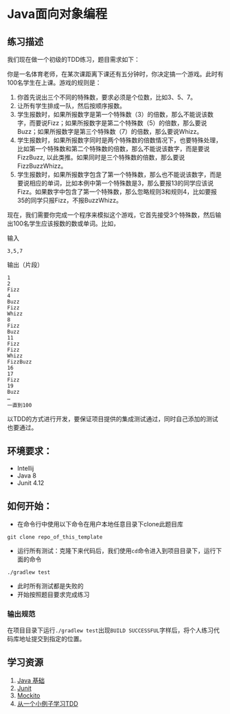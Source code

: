 # Java面向对象编程

## 练习描述

我们现在做一个初级的TDD练习，题目需求如下：

你是一名体育老师，在某次课距离下课还有五分钟时，你决定搞一个游戏。此时有100名学生在上课。游戏的规则是：

1. 你首先说出三个不同的特殊数，要求必须是个位数，比如3、5、7。
2. 让所有学生排成一队，然后按顺序报数。
3. 学生报数时，如果所报数字是第一个特殊数（3）的倍数，那么不能说该数字，而要说Fizz；如果所报数字是第二个特殊数（5）的倍数，那么要说Buzz；如果所报数字是第三个特殊数（7）的倍数，那么要说Whizz。
4. 学生报数时，如果所报数字同时是两个特殊数的倍数情况下，也要特殊处理，比如第一个特殊数和第二个特殊数的倍数，那么不能说该数字，而是要说FizzBuzz, 以此类推。如果同时是三个特殊数的倍数，那么要说FizzBuzzWhizz。
5. 学生报数时，如果所报数字包含了第一个特殊数，那么也不能说该数字，而是要说相应的单词，比如本例中第一个特殊数是3，那么要报13的同学应该说Fizz。如果数字中包含了第一个特殊数，那么忽略规则3和规则4，比如要报35的同学只报Fizz，不报BuzzWhizz。
 
现在，我们需要你完成一个程序来模拟这个游戏，它首先接受3个特殊数，然后输出100名学生应该报数的数或单词。比如，
 
输入
```
3,5,7
```

输出（片段）
```
1
2
Fizz
4
Buzz
Fizz
Whizz
8
Fizz
Buzz
11
Fizz
Fizz
Whizz
FizzBuzz
16
17
Fizz
19
Buzz 
…
一直到100
```

以TDD的方式进行开发，要保证项目提供的集成测试通过，同时自己添加的测试也要通过。

## 环境要求：

- Intellij
- Java 8
- Junit 4.12

## 如何开始：

- 在命令行中使用以下命令在用户本地任意目录下clone此题目库
```
git clone repo_of_this_template
```
- 运行所有测试：克隆下来代码后，我们使用`cd`命令进入到项目目录下，运行下面的命令
```
./gradlew test
```
- 此时所有测试都是失败的
- 开始按照题目要求完成练习

### 输出规范

在项目目录下运行`./gradlew test`出现`BUILD SUCCESSFUL`字样后，将个人练习代码库地址提交到指定的位置。

## 学习资源

1. [Java 基础](http://www.runoob.com/java/java-tutorial.html)
2. [Junit](http://junit.org/junit5/docs/current/user-guide/#writing-tests-assertions)
3. [Mockito](http://site.mockito.org/)
4. [从一个小例子学习TDD](http://icodeit.org/2014/11/tdd-step-by-step/)

